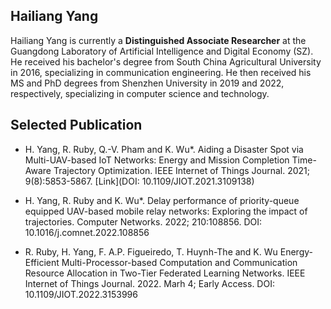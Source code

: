 ## Hailiang Yang

Hailiang Yang is currently a **Distinguished Associate Researcher** at the Guangdong Laboratory of Artificial Intelligence and Digital Economy (SZ).
He received his bachelor's degree from South China Agricultural University in 2016, specializing in communication engineering. He then received his MS and PhD degrees from Shenzhen University in 2019 and 2022, respectively, specializing in computer science and technology.

## Selected Publication 
- H. Yang, R. Ruby, Q.-V. Pham and K. Wu*. Aiding a Disaster Spot via Multi-UAV-based IoT Networks: Energy and Mission Completion Time-Aware Trajectory Optimization. IEEE Internet of Things Journal. 2021; 9(8):5853-5867. [Link](DOI: 10.1109/JIOT.2021.3109138)

- H. Yang, R. Ruby and K. Wu*. Delay performance of priority-queue equipped UAV-based mobile relay networks: Exploring the impact of trajectories. Computer Networks. 2022; 210:108856. DOI: 10.1016/j.comnet.2022.108856

- R. Ruby, H. Yang, F. A.P. Figueiredo, T. Huynh-The and K. Wu Energy-Efficient Multi-Processor-based Computation and Communication Resource Allocation in Two-Tier Federated Learning Networks. IEEE Internet of Things Journal. 2022. Marh 4; Early Access. DOI: 10.1109/JIOT.2022.3153996
